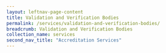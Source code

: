 ```yaml
---
layout: leftnav-page-content
title: Validation and Verification Bodies
permalink: /services/validation-and-verification-bodies/
breadcrumb: Validation and Verification Bodies
collection_name: services
second_nav_title: "Accreditation Services"
---
```

